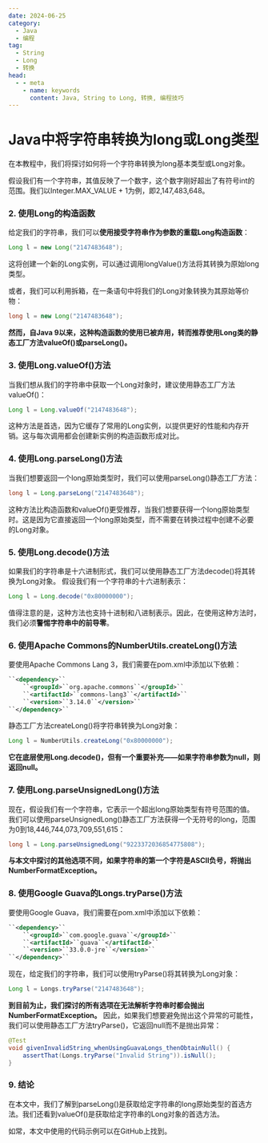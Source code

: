 ```yaml
---
date: 2024-06-25
category:
  - Java
  - 编程
tag:
  - String
  - Long
  - 转换
head:
  - - meta
    - name: keywords
      content: Java, String to Long, 转换, 编程技巧
---
```

# Java中将字符串转换为long或Long类型

在本教程中，我们将探讨如何将一个字符串转换为long基本类型或Long对象。

假设我们有一个字符串，其值反映了一个数字，这个数字刚好超出了有符号int的范围。我们以Integer.MAX_VALUE + 1为例，即2,147,483,648。

### 2. 使用Long的构造函数
给定我们的字符串，我们可以**使用接受字符串作为参数的重载Long构造函数**：
```java
Long l = new Long("2147483648");
```
这将创建一个新的Long实例，可以通过调用longValue()方法将其转换为原始long类型。

或者，我们可以利用拆箱，在一条语句中将我们的Long对象转换为其原始等价物：
```java
long l = new Long("2147483648");
```
**然而，自Java 9以来，这种构造函数的使用已被弃用，转而推荐使用Long类的静态工厂方法valueOf()或parseLong()。**

### 3. 使用Long.valueOf()方法
当我们想从我们的字符串中获取一个Long对象时，建议使用静态工厂方法valueOf()：
```java
Long l = Long.valueOf("2147483648");
```
这种方法是首选，因为它缓存了常用的Long实例，以提供更好的性能和内存开销。这与每次调用都会创建新实例的构造函数形成对比。

### 4. 使用Long.parseLong()方法
当我们想要返回一个long原始类型时，我们可以使用parseLong()静态工厂方法：
```java
long l = Long.parseLong("2147483648");
```
这种方法比构造函数和valueOf()更受推荐，当我们想要获得一个long原始类型时。这是因为它直接返回一个long原始类型，而不需要在转换过程中创建不必要的Long对象。

### 5. 使用Long.decode()方法
如果我们的字符串是十六进制形式，我们可以使用静态工厂方法decode()将其转换为Long对象。
假设我们有一个字符串的十六进制表示：
```java
Long l = Long.decode("0x80000000");
```
值得注意的是，这种方法也支持十进制和八进制表示。因此，在使用这种方法时，我们必须**警惕字符串中的前导零**。

### 6. 使用Apache Commons的NumberUtils.createLong()方法
要使用Apache Commons Lang 3，我们需要在pom.xml中添加以下依赖：
```xml
``<dependency>``
    ``<groupId>``org.apache.commons``</groupId>``
    ``<artifactId>``commons-lang3``</artifactId>``
    ``<version>``3.14.0``</version>``
``</dependency>``
```
静态工厂方法createLong()将字符串转换为Long对象：
```java
Long l = NumberUtils.createLong("0x80000000");
```
**它在底层使用Long.decode()，但有一个重要补充——如果字符串参数为null，则返回null。**

### 7. 使用Long.parseUnsignedLong()方法
现在，假设我们有一个字符串，它表示一个超出long原始类型有符号范围的值。我们可以使用parseUnsignedLong()静态工厂方法获得一个无符号的long，范围为0到18,446,744,073,709,551,615：
```java
long l = Long.parseUnsignedLong("9223372036854775808");
```
**与本文中探讨的其他选项不同，如果字符串的第一个字符是ASCII负号，将抛出NumberFormatException。**

### 8. 使用Google Guava的Longs.tryParse()方法
要使用Google Guava，我们需要在pom.xml中添加以下依赖：
```xml
``<dependency>``
    ``<groupId>``com.google.guava``</groupId>``
    ``<artifactId>``guava``</artifactId>``
    ``<version>``33.0.0-jre``</version>``
``</dependency>``
```
现在，给定我们的字符串，我们可以使用tryParse()将其转换为Long对象：
```java
Long l = Longs.tryParse("2147483648");
```
**到目前为止，我们探讨的所有选项在无法解析字符串时都会抛出NumberFormatException。** 因此，如果我们想要避免抛出这个异常的可能性，我们可以使用静态工厂方法tryParse()，它返回null而不是抛出异常：
```java
@Test
void givenInvalidString_whenUsingGuavaLongs_thenObtainNull() {
    assertThat(Longs.tryParse("Invalid String")).isNull();
}
```

### 9. 结论
在本文中，我们了解到parseLong()是获取给定字符串的long原始类型的首选方法。我们还看到valueOf()是获取给定字符串的Long对象的首选方法。

如常，本文中使用的代码示例可以在GitHub上找到。